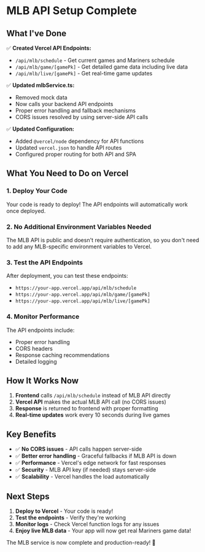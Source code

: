 # MLB API Setup Complete

## What I've Done

✅ **Created Vercel API Endpoints:**
- `/api/mlb/schedule` - Get current games and Mariners schedule
- `/api/mlb/game/[gamePk]` - Get detailed game data including live data  
- `/api/mlb/live/[gamePk]` - Get real-time game updates

✅ **Updated mlbService.ts:**
- Removed mock data
- Now calls your backend API endpoints
- Proper error handling and fallback mechanisms
- CORS issues resolved by using server-side API calls

✅ **Updated Configuration:**
- Added `@vercel/node` dependency for API functions
- Updated `vercel.json` to handle API routes
- Configured proper routing for both API and SPA

## What You Need to Do on Vercel

### 1. **Deploy Your Code**
Your code is ready to deploy! The API endpoints will automatically work once deployed.

### 2. **No Additional Environment Variables Needed**
The MLB API is public and doesn't require authentication, so you don't need to add any MLB-specific environment variables to Vercel.

### 3. **Test the API Endpoints**
After deployment, you can test these endpoints:
- `https://your-app.vercel.app/api/mlb/schedule`
- `https://your-app.vercel.app/api/mlb/game/[gamePk]`
- `https://your-app.vercel.app/api/mlb/live/[gamePk]`

### 4. **Monitor Performance**
The API endpoints include:
- Proper error handling
- CORS headers
- Response caching recommendations
- Detailed logging

## How It Works Now

1. **Frontend** calls `/api/mlb/schedule` instead of MLB API directly
2. **Vercel API** makes the actual MLB API call (no CORS issues)
3. **Response** is returned to frontend with proper formatting
4. **Real-time updates** work every 10 seconds during live games

## Key Benefits

- ✅ **No CORS issues** - API calls happen server-side
- ✅ **Better error handling** - Graceful fallbacks if MLB API is down
- ✅ **Performance** - Vercel's edge network for fast responses
- ✅ **Security** - MLB API key (if needed) stays server-side
- ✅ **Scalability** - Vercel handles the load automatically

## Next Steps

1. **Deploy to Vercel** - Your code is ready!
2. **Test the endpoints** - Verify they're working
3. **Monitor logs** - Check Vercel function logs for any issues
4. **Enjoy live MLB data** - Your app will now get real Mariners game data!

The MLB service is now complete and production-ready! 🎉
